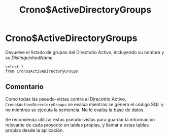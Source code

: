 ﻿---
SidebarGroup: index-ad-views
title: Crono$ActiveDirectoryGroups
Autogenerated: true
---

# Crono$ActiveDirectoryGroups

Devuelve el listado de grupos del Directorio Activo, incluyendo su nombre y su *DistinguishedName*.

```
select *
from Crono$ActiveDirectoryGroups
```


## Comentario

Como todas las pseudo-vistas contra el Direcotrio Activo, `Crono$ActiveDirectoryGroups` se evalúa mientras se genera el código SQL y no mientras se ejecuta la sentencia. No lo evalúa la base de datos.

Se recomienda utilizar estas pseudo-vistas para guardar la información relevante de cada proyecto en tablas propias, y llamar a estas tablas propias desde la aplicación.
